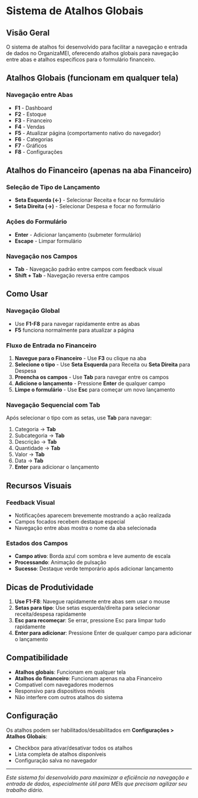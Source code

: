 # Sistema de Atalhos Globais

## Visão Geral

O sistema de atalhos foi desenvolvido para facilitar a navegação e entrada de dados no OrganizaMEI, oferecendo atalhos globais para navegação entre abas e atalhos específicos para o formulário financeiro.

## Atalhos Globais (funcionam em qualquer tela)

### Navegação entre Abas

- **F1** - Dashboard
- **F2** - Estoque
- **F3** - Financeiro
- **F4** - Vendas
- **F5** - Atualizar página (comportamento nativo do navegador)
- **F6** - Categorias
- **F7** - Gráficos
- **F8** - Configurações

## Atalhos do Financeiro (apenas na aba Financeiro)

### Seleção de Tipo de Lançamento

- **Seta Esquerda (←)** - Selecionar Receita e focar no formulário
- **Seta Direita (→)** - Selecionar Despesa e focar no formulário

### Ações do Formulário

- **Enter** - Adicionar lançamento (submeter formulário)
- **Escape** - Limpar formulário

### Navegação nos Campos

- **Tab** - Navegação padrão entre campos com feedback visual
- **Shift + Tab** - Navegação reversa entre campos

## Como Usar

### Navegação Global

- Use **F1-F8** para navegar rapidamente entre as abas
- **F5** funciona normalmente para atualizar a página

### Fluxo de Entrada no Financeiro

1. **Navegue para o Financeiro** - Use **F3** ou clique na aba
2. **Selecione o tipo** - Use **Seta Esquerda** para Receita ou **Seta Direita** para Despesa
3. **Preencha os campos** - Use **Tab** para navegar entre os campos
4. **Adicione o lançamento** - Pressione **Enter** de qualquer campo
5. **Limpe o formulário** - Use **Esc** para começar um novo lançamento

### Navegação Sequencial com Tab

Após selecionar o tipo com as setas, use **Tab** para navegar:

1. Categoria → **Tab**
2. Subcategoria → **Tab**
3. Descrição → **Tab**
4. Quantidade → **Tab**
5. Valor → **Tab**
6. Data → **Tab**
7. **Enter** para adicionar o lançamento

## Recursos Visuais

### Feedback Visual
- Notificações aparecem brevemente mostrando a ação realizada
- Campos focados recebem destaque especial
- Navegação entre abas mostra o nome da aba selecionada

### Estados dos Campos
- **Campo ativo**: Borda azul com sombra e leve aumento de escala
- **Processando**: Animação de pulsação
- **Sucesso**: Destaque verde temporário após adicionar lançamento

## Dicas de Produtividade

1. **Use F1-F8**: Navegue rapidamente entre abas sem usar o mouse
2. **Setas para tipo**: Use setas esquerda/direita para selecionar receita/despesa rapidamente
3. **Esc para recomeçar**: Se errar, pressione Esc para limpar tudo rapidamente
4. **Enter para adicionar**: Pressione Enter de qualquer campo para adicionar o lançamento

## Compatibilidade

- **Atalhos globais**: Funcionam em qualquer tela
- **Atalhos do financeiro**: Funcionam apenas na aba Financeiro
- Compatível com navegadores modernos
- Responsivo para dispositivos móveis
- Não interfere com outros atalhos do sistema

## Configuração

Os atalhos podem ser habilitados/desabilitados em **Configurações > Atalhos Globais**:
- Checkbox para ativar/desativar todos os atalhos
- Lista completa de atalhos disponíveis
- Configuração salva no navegador

---

*Este sistema foi desenvolvido para maximizar a eficiência na navegação e entrada de dados, especialmente útil para MEIs que precisam agilizar seu trabalho diário.*